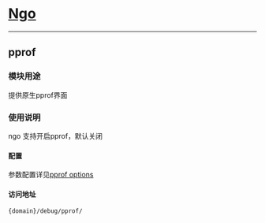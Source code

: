 # [Ngo](https://github.com/NetEase-Media/ngo)

---
## pprof
### 模块用途
提供原生pprof界面
### 使用说明
ngo 支持开启pprof，默认关闭

#### 配置

参数配置详见[pprof options](config.md#pprof-配置-serverpprofoptions)

#### 访问地址
```
{domain}/debug/pprof/
```
